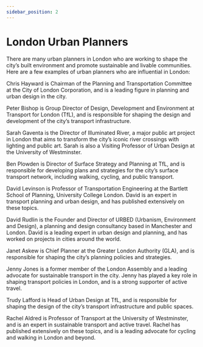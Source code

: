```yaml
---
sidebar_position: 2
---
```


# London Urban Planners

There are many urban planners in London who are working to shape the city’s built environment and promote sustainable and livable communities. Here are a few examples of urban planners who are influential in London:

Chris Hayward is Chairman of the Planning and Transportation Committee at the City of London Corporation, and is a leading figure in planning and urban design in the city.

Peter Bishop is Group Director of Design, Development and Environment at Transport for London (TfL), and is responsible for shaping the design and development of the city’s transport infrastructure.

Sarah Gaventa is the Director of Illuminated River, a major public art project in London that aims to transform the city’s iconic river crossings with lighting and public art. Sarah is also a Visiting Professor of Urban Design at the University of Westminster.

Ben Plowden is Director of Surface Strategy and Planning at TfL, and is responsible for developing plans and strategies for the city’s surface transport network, including walking, cycling, and public transport.

David Levinson is Professor of Transportation Engineering at the Bartlett School of Planning, University College London. David is an expert in transport planning and urban design, and has published extensively on these topics.

David Rudlin is the Founder and Director of URBED (Urbanism, Environment and Design), a planning and design consultancy based in Manchester and London. David is a leading expert in urban design and planning, and has worked on projects in cities around the world.

Janet Askew is Chief Planner at the Greater London Authority (GLA), and is responsible for shaping the city’s planning policies and strategies.

Jenny Jones is a former member of the London Assembly and a leading advocate for sustainable transport in the city. Jenny has played a key role in shaping transport policies in London, and is a strong supporter of active travel.

Trudy Lafford is Head of Urban Design at TfL, and is responsible for shaping the design of the city’s transport infrastructure and public spaces.

Rachel Aldred is Professor of Transport at the University of Westminster, and is an expert in sustainable transport and active travel. Rachel has published extensively on these topics, and is a leading advocate for cycling and walking in London and beyond.

